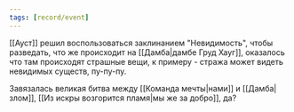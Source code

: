 ```yaml
---
tags: [record/event]
---
```


[[Ауст]] решил воспользоваться заклинанием "Невидимость", чтобы разведать, что же происходит на [[Дамба|дамбе Груд Хауг]], оказалось что там происходят страшные вещи, к примеру - стража может видеть невидимых существ, пу-пу-пу.

Завязалась великая битва между [[Команда мечты|нами]] и [[Дамба|злом]], [[Из искры возгорится пламя|мы же за добро]], да?
